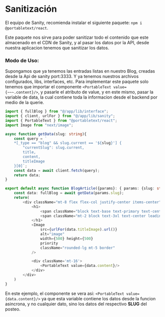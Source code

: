 # Sanitización
El equipo de Sanity, recomienda instalar el siguiente paquete: ``` npm i @portabletext/react ```.

Este paquete nos sirve para poder sanitizar todo el contenido que este almacenado en el CDN de Sanity, y al pasar los datos por la API, desde nuestra aplicacion tenemos que sanitizar los datos.

### Modo de Uso:
Supongamos que ya tenemos las entradas listas en nuestro Blog, creadas desde la Api de sanity port:3333.
Y ya tenemos nuestros archivos configurados, libs, interfaces, etc.
Para implementar este paquete solo tenemos que importar el componente ```<PortableText value={~~~.content}/>```, y pasarle el atributo de value, y en este mismo, pasar la variable de data, la cual contiene toda la informacion desde el backend por medio de la querie.

``` typescript
import { fullBlog } from "@/app/lib/interface";
import { client, urlFor } from "@/app/lib/sanity";
import { PortableText } from "@portabletext/react";
import Image from "next/image";

async function getData(slug: string){
    const query = `
    *[_type == "blog" && slug.current == '${slug}'] {
        "currentSlug": slug.current,
        title,
        content,
        titleImage
    }[0]`;
    const data = await client.fetch(query);
    return data;
}

export default async function BlogArticle({params}: { params: {slug: string} }) {
    const data: fullBlog = await getData(params.slug);
    return(
        <div className="mt-8 flex flex-col justify-center items-center">
            <h1>
                <span className="block text-base text-primary text-center font-semibold tracking-wide uppercase">RamaDEV - Blog</span>
                <span className="mt-2 block text-3xl text-center leading-8 font-bold tracking-tight sm:text-4xl">{data.title}</span>
            </h1>
            <Image
                src={urlFor(data.titleImage).url()}
                alt="image"
                width={500} height={500}
                priority
                className="rounded-lg mt-5 border"
            />

            <div className='mt-16'>
                <PortableText value={data.content}/>
            </div>
        </div>
    )
}
```
En este ejemplo, el componente se vera asi: ```<PortableText value={data.content}/>``` ya que esta variable contiene los datos desde la funcion asincrona, y no cualquier dato, sino los datos del respectivo **SLUG** del posteo.